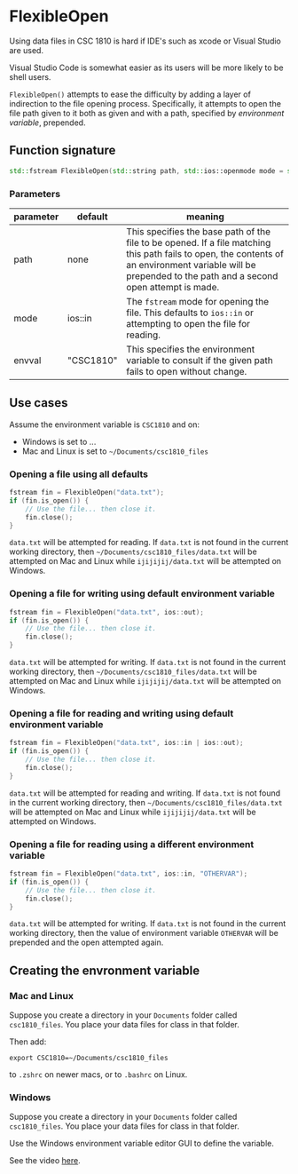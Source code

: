 # FlexibleOpen

Using data files in CSC 1810 is hard if IDE's such as xcode or Visual Studio are used.

Visual Studio Code is somewhat easier as its users will be more likely to be shell users.

`FlexibleOpen()` attempts to ease the difficulty by adding a layer of indirection to the
file opening process. Specifically, it attempts to open the file path given to it both as
given and with a path, specified by *environment variable*,  prepended.

## Function signature

```c++
std::fstream FlexibleOpen(std::string path, std::ios::openmode mode = std::ios::in, std::string envval = std::string("CSC1810"));
```

### Parameters

| parameter | default | meaning |
| --------- | ------- | ------- |
| path | none | This specifies the base path of the file to be opened. If a file matching this path fails to open, the contents of an environment variable will be prepended to the path and a second open attempt is made. |
| mode | ios::in | The `fstream` mode for opening the file. This defaults to `ios::in` or attempting to open the file for reading. |
| envval | "CSC1810" | This specifies the environment variable to consult if the given path fails to open without change. |

## Use cases

Assume the environment variable is `CSC1810` and on:

* Windows is set to ...
* Mac and Linux is set to `~/Documents/csc1810_files`

### Opening a file using all defaults

```c++
fstream fin = FlexibleOpen("data.txt");
if (fin.is_open()) {
	// Use the file... then close it.
	fin.close();
}
```

`data.txt` will be attempted for reading. If `data.txt` is not found in the current working directory, then `~/Documents/csc1810_files/data.txt` will be attempted on Mac and Linux while `ijijijij/data.txt` will be attempted on Windows.

### Opening a file for writing using default environment variable

```c++
fstream fin = FlexibleOpen("data.txt", ios::out);
if (fin.is_open()) {
	// Use the file... then close it.
	fin.close();
}
```

`data.txt` will be attempted for writing. If `data.txt` is not found in the current working directory, then `~/Documents/csc1810_files/data.txt` will be attempted on Mac and Linux while `ijijijij/data.txt` will be attempted on Windows.

### Opening a file for reading and writing using default environment variable

```c++
fstream fin = FlexibleOpen("data.txt", ios::in | ios::out);
if (fin.is_open()) {
	// Use the file... then close it.
	fin.close();
}
```

`data.txt` will be attempted for reading and writing. If `data.txt` is not found in the current working directory, then `~/Documents/csc1810_files/data.txt` will be attempted on Mac and Linux while `ijijijij/data.txt` will be attempted on Windows.

### Opening a file for reading using a different environment variable

```c++
fstream fin = FlexibleOpen("data.txt", ios::in, "OTHERVAR");
if (fin.is_open()) {
	// Use the file... then close it.
	fin.close();
}
```

`data.txt` will be attempted for writing. If `data.txt` is not found in the current working directory, then the value of environment variable `OTHERVAR` will be prepended and the open attempted again.

## Creating the envronment variable

### Mac and Linux

Suppose you create a directory in your `Documents` folder called `csc1810_files`. You place your data files for class in that folder.

Then add:

```text
export CSC1810=~/Documents/csc1810_files
```

to `.zshrc` on newer macs, or to `.bashrc` on Linux.

### Windows

Suppose you create a directory in your `Documents` folder called `csc1810_files`. You place your data files for class in that folder.

Use the Windows environment variable editor GUI to define the variable.

See the video [here](badlink).

